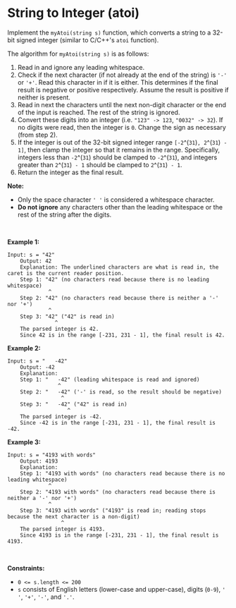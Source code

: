 # String to Integer (atoi)


Implement the `myAtoi(string s)` function, which converts a string to a
32-bit signed integer (similar to C/C++'s `atoi` function).

The algorithm for `myAtoi(string s)` is as follows:

1.  Read in and ignore any leading whitespace.
2.  Check if the next character (if not already at the end of the
    string) is `'-'` or `'+'`. Read this character in if it is either.
    This determines if the final result is negative or positive
    respectively. Assume the result is positive if neither is present.
3.  Read in next the characters until the next non-digit character or
    the end of the input is reached. The rest of the string is ignored.
4.  Convert these digits into an integer (i.e. `"123" -> 123`,
    `"0032" -> 32`). If no digits were read, then the integer is `0`.
    Change the sign as necessary (from step 2).
5.  If the integer is out of the 32-bit signed integer range
    `[-2`^(`31`)`, 2`^(`31`)` - 1]`, then clamp the integer so that it
    remains in the range. Specifically, integers less than `-2`^(`31`)
    should be clamped to `-2`^(`31`), and integers greater than
    `2`^(`31`)` - 1` should be clamped to `2`^(`31`)` - 1`.
6.  Return the integer as the final result.

**Note:**

- Only the space character `' '` is considered a whitespace character.
- **Do not ignore** any characters other than the leading whitespace or
  the rest of the string after the digits.

 

**Example 1:**

    Input: s = "42"
        Output: 42
        Explanation: The underlined characters are what is read in, the caret is the current reader position.
        Step 1: "42" (no characters read because there is no leading whitespace)
                 ^
        Step 2: "42" (no characters read because there is neither a '-' nor '+')
                 ^
        Step 3: "42" ("42" is read in)
                   ^
        The parsed integer is 42.
        Since 42 is in the range [-231, 231 - 1], the final result is 42.
        

**Example 2:**

    Input: s = "   -42"
        Output: -42
        Explanation:
        Step 1: "   -42" (leading whitespace is read and ignored)
                    ^
        Step 2: "   -42" ('-' is read, so the result should be negative)
                     ^
        Step 3: "   -42" ("42" is read in)
                       ^
        The parsed integer is -42.
        Since -42 is in the range [-231, 231 - 1], the final result is -42.
        

**Example 3:**

    Input: s = "4193 with words"
        Output: 4193
        Explanation:
        Step 1: "4193 with words" (no characters read because there is no leading whitespace)
                 ^
        Step 2: "4193 with words" (no characters read because there is neither a '-' nor '+')
                 ^
        Step 3: "4193 with words" ("4193" is read in; reading stops because the next character is a non-digit)
                     ^
        The parsed integer is 4193.
        Since 4193 is in the range [-231, 231 - 1], the final result is 4193.
        

 

**Constraints:**

- `0 <= s.length <= 200`
- `s` consists of English letters (lower-case and upper-case), digits
  (`0-9`), `' '`, `'+'`, `'-'`, and `'.'`.
